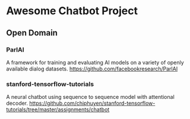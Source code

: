 # Awesome Chatbot Project

## Open Domain

### ParlAI
A framework for training and evaluating AI models on a variety of openly available dialog datasets.
https://github.com/facebookresearch/ParlAI

### stanford-tensorflow-tutorials
A neural chatbot using sequence to sequence model with attentional decoder.
https://github.com/chiphuyen/stanford-tensorflow-tutorials/tree/master/assignments/chatbot

